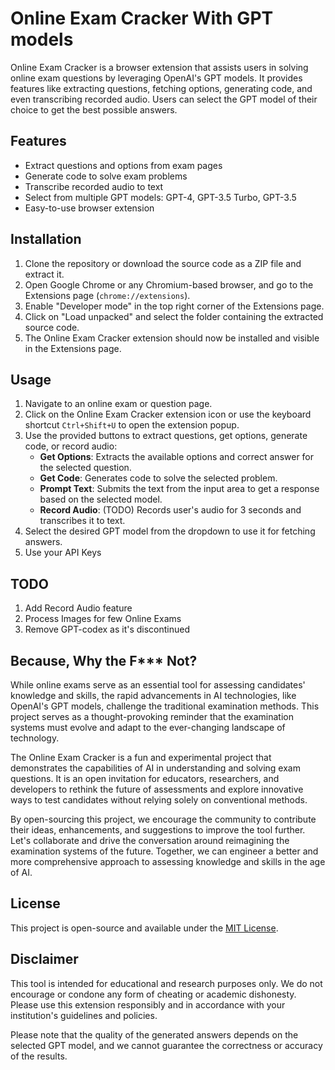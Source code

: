 # Online Exam Cracker With GPT models

Online Exam Cracker is a browser extension that assists users in solving online exam questions by leveraging OpenAI's GPT models. It provides features like extracting questions, fetching options, generating code, and even transcribing recorded audio. Users can select the GPT model of their choice to get the best possible answers.

## Features

- Extract questions and options from exam pages
- Generate code to solve exam problems
- Transcribe recorded audio to text
- Select from multiple GPT models: GPT-4, GPT-3.5 Turbo, GPT-3.5
- Easy-to-use browser extension

## Installation

1. Clone the repository or download the source code as a ZIP file and extract it.
2. Open Google Chrome or any Chromium-based browser, and go to the Extensions page (`chrome://extensions`).
3. Enable "Developer mode" in the top right corner of the Extensions page.
4. Click on "Load unpacked" and select the folder containing the extracted source code.
5. The Online Exam Cracker extension should now be installed and visible in the Extensions page.

## Usage

1. Navigate to an online exam or question page.
2. Click on the Online Exam Cracker extension icon or use the keyboard shortcut `Ctrl+Shift+U` to open the extension popup.
3. Use the provided buttons to extract questions, get options, generate code, or record audio:
   - **Get Options**: Extracts the available options and correct answer for the selected question.
   - **Get Code**: Generates code to solve the selected problem.
   - **Prompt Text**: Submits the text from the input area to get a response based on the selected model.
   - **Record Audio**: (TODO) Records user's audio for 3 seconds and transcribes it to text.
4. Select the desired GPT model from the dropdown to use it for fetching answers.
5. Use your API Keys

## TODO

1. Add Record Audio feature
2. Process Images for few Online Exams
3. Remove GPT-codex as it's discontinued

## Because, Why the F\*\*\* Not?

While online exams serve as an essential tool for assessing candidates' knowledge and skills, the rapid advancements in AI technologies, like OpenAI's GPT models, challenge the traditional examination methods. This project serves as a thought-provoking reminder that the examination systems must evolve and adapt to the ever-changing landscape of technology.

The Online Exam Cracker is a fun and experimental project that demonstrates the capabilities of AI in understanding and solving exam questions. It is an open invitation for educators, researchers, and developers to rethink the future of assessments and explore innovative ways to test candidates without relying solely on conventional methods.

By open-sourcing this project, we encourage the community to contribute their ideas, enhancements, and suggestions to improve the tool further. Let's collaborate and drive the conversation around reimagining the examination systems of the future. Together, we can engineer a better and more comprehensive approach to assessing knowledge and skills in the age of AI.

## License

This project is open-source and available under the [MIT License](https://opensource.org/licenses/MIT).

## Disclaimer

This tool is intended for educational and research purposes only. We do not encourage or condone any form of cheating or academic dishonesty. Please use this extension responsibly and in accordance with your institution's guidelines and policies.

Please note that the quality of the generated answers depends on the selected GPT model, and we cannot guarantee the correctness or accuracy of the results.
